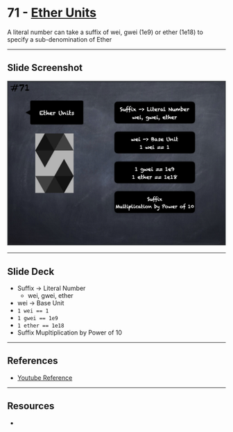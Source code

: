 # 71 - [Ether Units](Ether%20Units.md)
 A literal number can take a suffix of wei, gwei (1e9) or ether (1e18) to specify a sub-denomination of Ether

___
## Slide Screenshot
![071.png](../images/solidity101/071.png)
___
## Slide Deck
- Suffix -> Literal Number
	- wei, gwei, ether
- wei -> Base Unit
- `1 wei == 1`
- `1 gwei == 1e9`
- `1 ether == 1e18`
- Suffix Mupltiplication by Power of 10

___
## References
- [Youtube Reference](https://youtu.be/WgU7KKKomMk?t=933)

___
## Resources
- 
